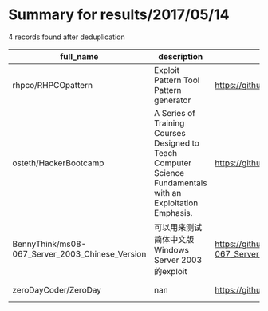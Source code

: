 
# Summary for results/2017/05/14
    
4 records found after deduplication

| full_name | description | html_url | matched_list | matched_count | pushed_at | size | stargazers_count | language | forks_count | vul_ids |
|-------------------------------------------------|-------------------------------------------------------------------------------------------------------------|--------------------------------------------------------------------|----------------|-----------------|---------------------------|--------|--------------------|------------|---------------|--------------|
| rhpco/RHPCOpattern | Exploit Pattern Tool Pattern generator | https://github.com/rhpco/RHPCOpattern | ['exploit'] | 1 | 2017-05-14 15:44:06+00:00 | 3 | 0 | Python | 0 | [] |
| osteth/HackerBootcamp | A Series of Training Courses Designed to Teach Computer Science Fundamentals with an Exploitation Emphasis. | https://github.com/osteth/HackerBootcamp | ['exploit'] | 1 | 2017-05-14 19:05:43+00:00 | 106405 | 0 | | 1 | [] |
| BennyThink/ms08-067_Server_2003_Chinese_Version | 可以用来测试简体中文版Windows Server 2003的exploit | https://github.com/BennyThink/ms08-067_Server_2003_Chinese_Version | ['exploit'] | 1 | 2017-05-14 11:46:14+00:00 | 8 | 8 | Ruby | 6 | ['MS08-067'] |
| zeroDayCoder/ZeroDay | nan | https://github.com/zeroDayCoder/ZeroDay | ['zeroday'] | 1 | 2017-05-14 06:19:23+00:00 | 22278 | 0 | Java | 1 | [] |
